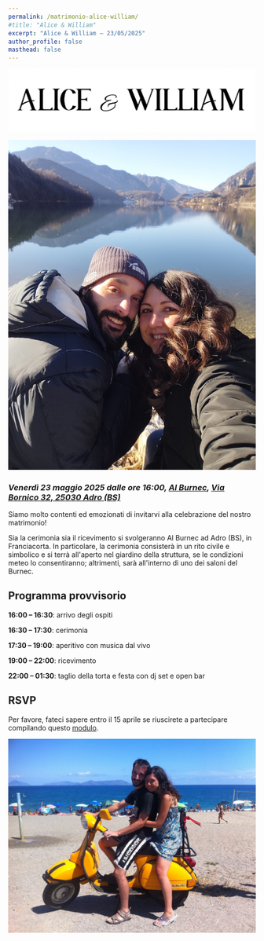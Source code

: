 ```yaml
---
permalink: /matrimonio-alice-william/
#title: "Alice & William"
excerpt: "Alice & William – 23/05/2025"
author_profile: false
masthead: false
---
```


<!-- <h1 style="text-align: center;">Alice & William</h1> -->

![Alice & William - Header](../images/alice-e-william-header.png "Alice & William")

![Alice & William](../images/wa-ledro-20250101.jpg "Lago di Ledro - Gennaio 2025")

### _Venerdì 23 maggio 2025 dalle ore 16:00, [Al Burnec](https://al-burnec.com), [Via Bornico 32, 25030 Adro (BS)](https://maps.app.goo.gl/VRvmL2ThkSdTZgbv5)_


Siamo molto contenti ed emozionati di invitarvi alla celebrazione del nostro matrimonio!

Sia la cerimonia sia il ricevimento si svolgeranno Al Burnec ad Adro (BS), in Franciacorta. In particolare, la cerimonia consisterà in un rito civile e simbolico e si terrà all'aperto nel giardino della struttura, se le condizioni meteo lo consentiranno; altrimenti, sarà all'interno di uno dei saloni del Burnec.

## Programma provvisorio

**16:00 – 16:30**: arrivo degli ospiti

**16:30 – 17:30**: cerimonia

**17:30 – 19:00**: aperitivo con musica dal vivo

**19:00 – 22:00**: ricevimento

**22:00 – 01:30**: taglio della torta e festa con dj set e open bar

## RSVP

Per favore, fateci sapere entro il 15 aprile se riuscirete a partecipare compilando questo [modulo](https://docs.google.com/forms/d/e/1FAIpQLSe7uOUHFs8qQijDNVPb65UiauCA5A9IXy9VsY5OJlFuNENHGQ/viewform?usp=dialog).


![Alice & William](../images/wa-vespa-20150818.jpg "San Giorgio di Gioiosa Marea - Agosto 2015")